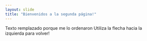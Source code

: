 ```yaml
---
layout: slide
title: "Bienvenidos a la segunda página!"
---
```

Texto remplazado porque me lo ordenaron
Utiliza la flecha hacia la izquierda para volver!
